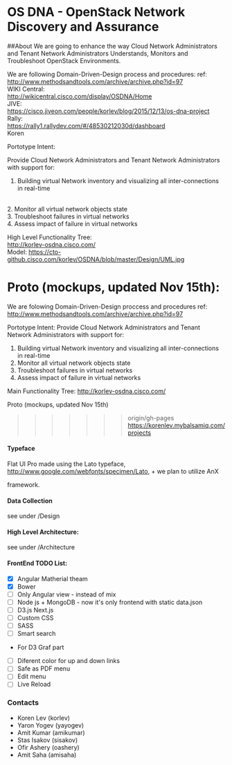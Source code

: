 OS DNA - OpenStack Network Discovery and Assurance
==================================================

##About
We are going to enhance the way Cloud Network Administrators and Tenant Network Administrators 
Understands, Monitors and Troubleshoot OpenStack Environments.

We are following Domain-Driven-Design process and procedures:
ref: http://www.methodsandtools.com/archive/archive.php?id=97
<br>
WIKI Central:<br>
http://wikicentral.cisco.com/display/OSDNA/Home 
<br>
JIVE:<br>
https://cisco.jiveon.com/people/korlev/blog/2015/12/13/os-dna-project
<br>
Rally:<br>
https://rally1.rallydev.com/#/48530212030d/dashboard
<br>
Koren

Portotype Intent:

Provide Cloud Network Administrators and Tenant Network Administrators with support for:
<br>
1. Building virtual Network inventory and visualizing all inter-connections in real-time
<br>
2. Monitor all virtual network objects state
<br>
3. Troubleshoot failures in virtual networks
<br>
4. Assess impact of failure in virtual networks
<br>

High Level Functionality Tree:
<br>
http://korlev-osdna.cisco.com/ <br>
Model: https://cto-github.cisco.com/korlev/OSDNA/blob/master/Design/UML.jpg

Proto (mockups, updated Nov 15th):
=======
We are folowing Domain-Driven-Design proccess and procedures 
ref: http://www.methodsandtools.com/archive/archive.php?id=97

Portotype Intent:
Provide Cloud Network Administrators and Tenant Network Administrators with support for:
1. Building virtual Network inventory and visualizing all inter-connections in real-time
2. Monitor all virtual network objects state
3. Troubleshoot failures in virtual networks
4. Assess impact of failure in virtual networks

Main Functionality Tree:
http://korlev-osdna.cisco.com/

Proto (mockups, updated Nov 15th)
>>>>>>> origin/gh-pages
https://korenlev.mybalsamiq.com/projects

#### Typeface
Flat UI Pro made using the Lato typeface, http://www.google.com/webfonts/specimen/Lato, + we plan to utilize AnX 

framework.

#### Data Collection
see under /Design

#### High Level Architecture: <br>
see under /Architecture

#### FrontEnd TODO List:
- [x] Angular Matherial theam
- [x] Bower
- [ ] Only Angular view - instead of mix
- [ ] Node js + MongoDB - now it's only frontend with static data.json
- [ ] D3.js Next.js
- [ ] Custom CSS
- [ ] SASS
- [ ] Smart search
* For D3 Graf part
- [ ] Diferent color for up and down links
- [ ] Safe as PDF menu
- [ ] Edit menu
- [ ] Live Reload

### Contacts
* Koren Lev (korlev)
* Yaron Yogev (yayogev)
* Amit Kumar (amikumar)
* Stas Isakov (sisakov)
* Ofir Ashery (oashery)
* Amit Saha (amisaha)
